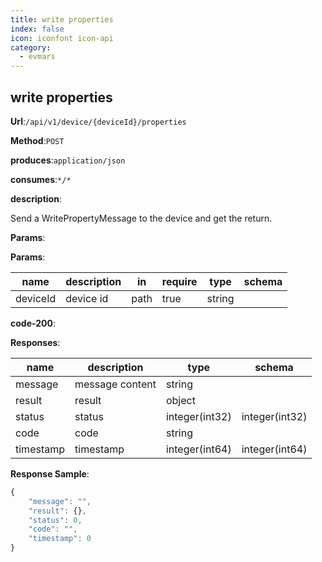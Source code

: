 ```yaml
---
title: write properties
index: false
icon: iconfont icon-api
category:
  - evmars
---
```



## write properties


**Url**:`/api/v1/device/{deviceId}/properties`


**Method**:`POST`


**produces**:`application/json`


**consumes**:`*/*`


**description**:

<p>Send a WritePropertyMessage to the device and get the return.</p>


**Params**:


**Params**:


| name | description | in    | require | type | schema |
| -------- | -------- | ----- | -------- | -------- | ------ |
|deviceId|device id|path|true|string||


**code-200**:


**Responses**:


| name | description | type | schema |
| -------- | -------- | ----- |----- | 
|message|message content|string||
|result|result|object||
|status|status|integer(int32)|integer(int32)|
|code|code|string||
|timestamp|timestamp|integer(int64)|integer(int64)|


**Response Sample**:
```javascript
{
	"message": "",
	"result": {},
	"status": 0,
	"code": "",
	"timestamp": 0
}
```
